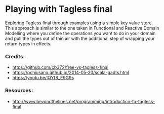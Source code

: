 # Playing with Tagless final

Exploring Tagless final through examples using a simple key value store. This approach is similar to the one taken in 
Functional and Reactive Domain Modelling where you define the operations you want to do in your domain and pull the 
types out of thin air with the additional step of wrapping your return types in effects. 

### Credits:
- https://github.com/cb372/free-vs-tagless-final
- https://pchiusano.github.io/2014-05-20/scala-gadts.html
- https://youtu.be/IQYf8_E9G9s

### Resources:
- http://www.beyondthelines.net/programming/introduction-to-tagless-final
